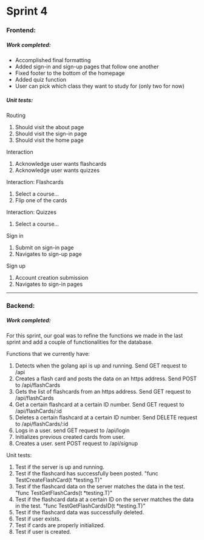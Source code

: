 # Sprint 4
### Frontend:
##### Work completed:
- Accomplished final formatting
- Added sign-in and sign-up pages that follow one another
- Fixed footer to the bottom of the homepage
- Added quiz function
- User can pick which class they want to study for (only two for now)

##### Unit tests:

Routing
1. Should visit the about page
2. Should visit the sign-in page
3. Should visit the home page


Interaction
1. Acknowledge user wants flashcards
2. Acknowledge user wants quizzes


Interaction: Flashcards
1. Select a course...
2. Flip one of the cards


Interaction: Quizzes
1. Select a course...


Sign in
1. Submit on sign-in page
2. Navigates to sign-up page


Sign up
1. Account creation submission
2. Navigates to sign-in pages

-------
### Backend:
##### Work completed:

For this sprint, our goal was to refine the functions we made in the last sprint and add a couple of functionalities for the database.  

Functions that we currently have:
1. Detects when the golang api is up and running. Send GET request to /api
2. Creates a flash card and posts the data on an https address. Send POST to /api/flashCards
3. Gets the list of flashcards from an https address. Send GET request to /api/flashCards
4. Get a certain flashcard at a certain ID number. Send GET request to /api/flashCards/:id
5. Deletes a certain flashcard at a certain ID number. Send DELETE request to /api/flashCards/:id
6. Logs in a user. send GET request to /api/login
7. Initializes previous created cards from user.
8. Creates a user. sent POST request to /api/signup

Unit tests:
1. Test if the server is up and running.
2. Test if the flashcard has successfully been posted. "func TestCreateFlashCard(t *testing.T)"
3. Test if the flashcard data on the server matches the data in the test. "func TestGetFlashCards(t *testing.T)"
4. Test if the flashcard data at a certain ID on the server matches the data in the test. "func TestGetFlashCardsID(t *testing.T)"
5. Test if the flashcard data was successfully deleted.
6. Test if user exists.
7. Test if cards are properly initialized.
8. Test if user is created.
